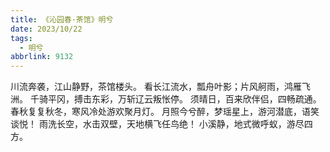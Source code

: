 ```yaml
---
title: 《沁园春·茶馆》明兮
date: 2023/10/22
tags:
  - 明兮
abbrlink: 9132
---
```

川流奔袭，江山静野，茶馆楼头。
看长江流水，瓢舟叶影；片风舸雨，鸿雁飞洲。
千骑平冈，搏击东彩，万斩辽云叛怅停。
须晴日，百来欣伴侣，四畅疏通。
春秋复复秋冬，寒风冷处游欢聚月灯。
月照今兮醉，梦瑶星上，游河潜底，语笑谈悦！
雨洗长空，水击双壁，天地横飞任鸟绝！
小溪静，地式微呼蚁，游尽四方。

